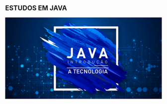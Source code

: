 ## ESTUDOS EM JAVA

<p align="center">
  <img src="https://github.com/isaquelimaof/java-estudos/blob/master/artigo-introducao-a-tecnologia-java-25899.png" width="700">
</p>


